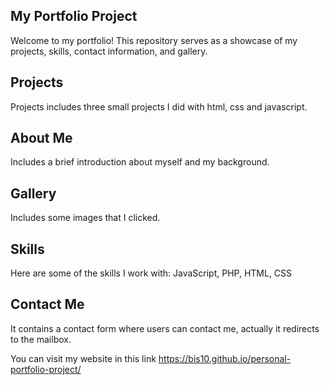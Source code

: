 ## My Portfolio Project
Welcome to my portfolio! This repository serves as a showcase of my projects, skills, contact information, and gallery.

## Projects
Projects includes three small projects I did with html, css and javascript.

## About Me
Includes a brief introduction about myself and my background.

## Gallery
Includes some images that I clicked.

## Skills
Here are some of the skills I work with:
JavaScript, PHP, HTML, CSS

## Contact Me
It contains a contact form where users can contact me, actually it redirects to the mailbox.

You can visit my website in this link https://bis10.github.io/personal-portfolio-project/


